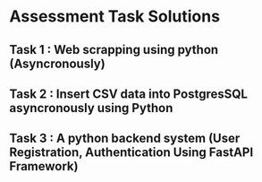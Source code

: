 # Assessment Task Solutions
## Task 1 : Web scrapping using python (Asyncronously)
## Task 2 : Insert CSV data into PostgresSQL asyncronously using Python
## Task 3 : A python backend system (User Registration, Authentication Using FastAPI Framework)
